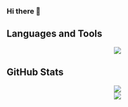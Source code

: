 ### Hi there 👋

<!--
**Bravakaikai/Bravakaikai** is a ✨ _special_ ✨ repository because its `README.md` (this file) appears on your GitHub profile.

Here are some ideas to get you started:

- 🔭 I’m currently working on ...
- 🌱 I’m currently learning ...
- 👯 I’m looking to collaborate on ...
- 🤔 I’m looking for help with ...
- 💬 Ask me about ...
- 📫 How to reach me: ...
- 😄 Pronouns: ...
- ⚡ Fun fact: ...
-->

<h2>Languages and Tools</h2>

<div align="center">
  <img src="https://skillicons.dev/icons?i=vue,nuxt,cs,kotlin,js,python,scss,docker,tailwind,typescript,postgres,firebase,heroku,laravel" />
</div>

<h2>GitHub Stats</h2>

<div align="center">
  <img src="https://github-readme-stats.vercel.app/api/top-langs/?username=Bravakaikai&layout=compact&theme=material-palenight&count_private=true&show_icons=true&langs_count=8&hide=html,css,blade" />
 </div>
 
 <div align="center">
   <img src="https://github-readme-stats.vercel.app/api?username=Bravakaikai&count_private=true&show_icons=true&theme=material-palenight" />
 </div>
